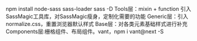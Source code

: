 npm install node-sass sass-loader sass -D
Tools层：mixin + function 引入SassMagic工具库，对SassMagic瘦身，定制化需要的功能
Generic层：引入normalize.css，重置浏览器默认样式
Base层：对各类元素基础样式进行补充
Components层:栅格组件、布局组件。vant，npm i vant@next -S